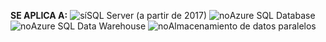 <Token>**SE APLICA A:** ![sí](media/yes.png)SQL Server (a partir de 2017) ![no](media/no.png)Azure SQL Database ![no](media/no.png)Azure SQL Data Warehouse ![no](media/no.png)Almacenamiento de datos paralelos </Token>